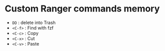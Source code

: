 # Custom Ranger commands memory

- `DD` : delete into Trash
- `<C-f>` : Find with fzf
- `<C-c>` : Copy
- `<C-x>` : Cut
- `<C-v>` : Paste